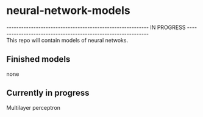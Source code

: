 # neural-network-models

---------------------------------------------------------- IN PROGRESS -------------------------------------------------------------- <br>
This repo will contain models of neural netwoks. 
## Finished models 
none

## Currently in progress
Multilayer perceptron
